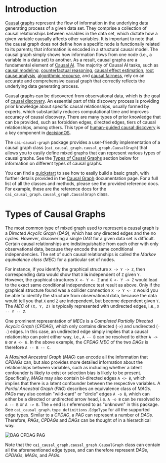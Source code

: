 # Introduction

[Causal graphs](https://youtu.be/gxA2YxkrKDg) represent the flow of information in the underlying data generating process 
of a given data set. They comprise a collection of causal relationships between variables in the data set, which dictate 
how a given variable causally affects other variables. It is important to note that the causal graph does not define how 
a specific node is functionally related to its parents; that information is encoded in a structural causal model. The 
causal graph simply shows how information flows from one node (i.e., a variable in a data set) to another. As a result, 
causal graphs are a fundamental element of [Causal AI](https://causalens.com/resources/knowledge-hub/what-is-causalai/). 
The majority of Causal AI tasks, such as [causal modeling](https://causalens.com/causalnet-state-of-the-art-structural-causal-modeling/), 
[counterfactual reasoning](https://youtu.be/NwF_gjvcKfE), [causal effect estimation](https://youtu.be/1ZR44wH9QCU), 
[root cause analysis](https://causalens.com/root-cause-analysis/), 
[algorithmic recourse](https://causalens.com/algorithmic-recourse/), and 
[causal fairness](https://causalens.com/causal-fairness/), rely on an accurate and comprehensive causal graph that 
correctly reflects the underlying data generating process.

Causal graphs can be discovered from observational data, which is the goal of 
[causal discovery](https://causalens.com/resources/knowledge-hub/discovering-causal-relationships/). An essential part of 
this discovery process is providing prior knowledge about specific causal relationships, usually formed by experts, which 
substantially reduces computational time and improves accuracy of causal discovery. There are many types of prior 
knowledge that can be provided, such as forbidden edges, directed edges, tiers of causal relationships, among others.
This type of [human-guided causal discovery](https://causalens.com/human-guided-causal-discovery/) is a key 
component in [decisionOS](https://causalens.com/decision-os/).

The `cai-causal-graph` package provides a user-friendly implementation of a causal graph class 
(`cai_causal_graph.causal_graph.CausalGraph`) that allows you to easily define mixed graphs that can represent various 
types of causal graphs. See the [Types of Causal Graphs](#types-of-causal-graphs) section below for information
on different types of causal graphs.

You can find a [quickstart](quickstart.md) to see how to easily build a basic graph, with further details provided in 
the [Causal Graph](causal_graph.md) documentation page. For a full list of all the classes and methods, please see
the provided reference docs. For example, these are the reference docs for the `cai_causal_graph.causal_graph.CausalGraph` 
class.

# Types of Causal Graphs

The most common type of mixed graph used to represent a causal graph is a _Directed Acyclic Graph_ (_DAG_), which has
ony directed edges and the no cycles. However, discovering a single _DAG_ for a given data set is difficult. Certain 
causal relationships are indistinguishable from each other with only observational data, because they encode the
same conditional independencies. The set of such causal relationships is called the _Markov equivalence class_ (_MEC_)
for a particular set of nodes.

For instance, if you identify the graphical structure `X -> Y -> Z`, then corresponding data would show that `X` 
**is** independent of `Z` given `Y`. However, the graphical structures `X <- Y <- Z` and `X <- Y -> Z` would lead to 
the exact same conditional independence test result as above. Only if the graphical structure found was a collider 
connection `X -> Y <- Z` would you be able to identify the structure from observational data,
because the data would tell you that `X` and `Z` are independent, but become dependent given `Y`. The _MEC_ of 
`(X, Y, Z)` is typically represented with undirected edges, i.e., `X -- Y -- Z`.

One prominent representation of _MECs_ is a _Completed Partially Directed Acyclic Graph_ (_CPDAG_), which only contains
directed (`->`) and undirected (`--`) edges. In this case, an undirected edge simply implies that a causal relationship
can point either way, i.e., `A -- B` can be resolved to either `A -> B` or `A <- B`. In the above example, the _CPDAG_
_MEC_ of the two _DAGs_ is therefore `A -- B -- C`.

A _Maximal Ancestral Graph_ (_MAG_) can encode all the information that _CPDAGs_ can, but also provides
more detailed information about the relationships between variables, such as including whether a latent confounder is
likely to exist or selection bias is likely to be present. Specifically, _MAGs_ may also contain bi-directed edges
`A <> B`, which implies that there is a latent confounder between the respective variables. A _Partial Ancestral Graph_ (_PAG_) 
describes an equivalence class of _MAGs_. _PAGs_ may also contain "wild-card" or "circle" edges `A -o B`, which can 
either be a directed or undirected arrow head, i.e. `A -o B` can be  resolved to `A -- B` or `A -> B`. The `o` end is r
eferenced to as "unknown" in this package. See `cai_causal_graph.type_definitions.EdgeType` for all the supported edge 
types. Similar to a _CPDAG_, a _PAG_ can represent  a number of _DAGs_. Therefore, _PAGs_, _CPDAGs_ and _DAGs_ can be 
thought of in a hierarchical way.

![DAG CPDAG PAG](assets/DAG_CPDAG_PAG.png)

Note that the `cai_causal_graph.causal_graph.CausalGraph` class can contain all the aforementioned edge types, and 
can therefore represent _DAGs_, _CPDAGs_, _MAGs_, and _PAGs_.
